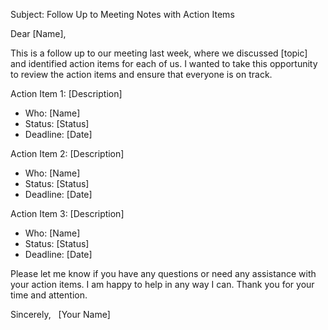 Subject: Follow Up to Meeting Notes with Action Items
  
Dear [Name],
  

This is a follow up to our meeting last week, where we discussed [topic]
and identified action items for each of us. I wanted to take this opportunity to
review the action items and ensure that everyone is on track.

Action Item 1: [Description]
- Who: [Name]
- Status: [Status]
- Deadline: [Date]

Action Item 2: [Description]
- Who: [Name]
- Status: [Status]
- Deadline: [Date]

Action Item 3: [Description]
- Who: [Name]
- Status: [Status]
- Deadline: [Date]  

Please let me know if you have any questions or need any assistance with your action items. I am happy to help in any way I can. Thank you for your time and attention.  

Sincerely,  
[Your Name]
